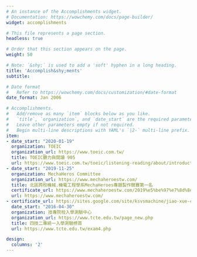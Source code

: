 ```yaml
---
# An instance of the Accomplishments widget.
# Documentation: https://wowchemy.com/docs/page-builder/
widget: accomplishments

# This file represents a page section.
headless: true

# Order that this section appears on the page.
weight: 50

# Note: `&shy;` is used to add a 'soft' hyphen in a long heading.
title: 'Accomplish&shy;ments'
subtitle:

# Date format
#   Refer to https://wowchemy.com/docs/customization/#date-format
date_format: Jan 2006

# Accomplishments.
#   Add/remove as many `item` blocks below as you like.
#   `title`, `organization`, and `date_start` are the required parameters.
#   Leave other parameters empty if not required.
#   Begin multi-line descriptions with YAML's `|2-` multi-line prefix.
item:
- date_start: "2020-01-19"
  organization: TOEIC
  organization_url: https://www.toeic.com.tw/
  title: TOEIC聽力與閱讀 905
  url: https://www.toeic.com.tw/toeic/listening-reading/about/introduction/
- date_start: "2019-11-25"
  organization: MechaHeros Committee
  organization_url: https://www.mechaheroestw.com/
  title: 北區跨校機械.機電工程學系MechaHeroes專題製作競賽第一名
  certificate_url: https://www.mechaheroestw.com/2019%e5%be%97%e7%8d%8e%e5%90%8d%e5%96%ae
  url: https://www.mechaheroestw.com/
- certificate_url: https://sites.google.com/site/ksvsmachine/jiao-xue-cheng-guo/equipmen
  date_start: "2016-04-30"
  organization: 技專院校入學測驗中心
  organization_url: https://www.tcte.edu.tw/page_new.php
  title: 四技二專統一入學測驗榜首
  url: https://www.tcte.edu.tw/exam4.php

design:
  columns: '2' 
---
```

